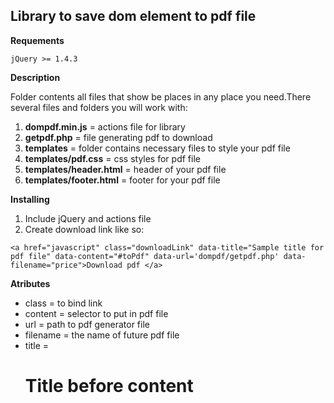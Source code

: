 ## Library to save dom element to pdf file ##

**Requements**

	jQuery >= 1.4.3

**Description**

Folder contents all files that show be places in any place you need.There several files and folders you will work with:

1. **dompdf.min.js** = actions file for library
2. **getpdf.php** = file generating pdf to download
3. **templates** = folder contains necessary files to style your pdf file
4. **templates/pdf.css** = css styles for pdf file
5. **templates/header.html** = header of your pdf file
6. **templates/footer.html** = footer for your pdf file

**Installing**

1. Include jQuery and actions file
2. Create download link like so:


`<a href="javascript" class="downloadLink" data-title="Sample title for pdf file" data-content="#toPdf" data-url='dompdf/getpdf.php' data-filename="price">Download pdf
</a>`

**Atributes**

- class = to bind link
- content = selector to put in pdf file
- url = path to pdf generator file
- filename = the name of future pdf file
- title = <h1> Title before content